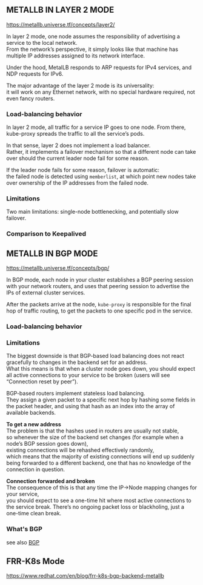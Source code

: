 

## METALLB IN LAYER 2 MODE

https://metallb.universe.tf/concepts/layer2/

In layer 2 mode, one node assumes the responsibility of advertising a service to the local network.  
From the network’s perspective, it simply looks like that machine has multiple IP addresses assigned to its network interface.

Under the hood, MetalLB responds to ARP requests for IPv4 services, and NDP requests for IPv6.

The major advantage of the layer 2 mode is its universality:  
it will work on any Ethernet network, with no special hardware required, not even fancy routers.

### Load-balancing behavior

In layer 2 mode, all traffic for a service IP goes to one node. From there, kube-proxy spreads the traffic to all the service’s pods.

In that sense, layer 2 does not implement a load balancer.  
Rather, it implements a failover mechanism so that a different node can take over should the current leader node fail for some reason.

If the leader node fails for some reason, failover is automatic:  
the failed node is detected using `memberlist`, at which point new nodes take over ownership of the IP addresses from the failed node.

### Limitations

Two main limitations: single-node bottlenecking, and potentially slow failover.

### Comparison to Keepalived

## METALLB IN BGP MODE

https://metallb.universe.tf/concepts/bgp/

In BGP mode, each node in your cluster establishes a BGP peering session with your network routers, and uses that peering session to advertise the IPs of external cluster services.

After the packets arrive at the node, `kube-proxy` is responsible for the final hop of traffic routing, to get the packets to one specific pod in the service.

### Load-balancing behavior

### Limitations

The biggest downside is that BGP-based load balancing does not react gracefully to changes in the backend set for an address.  
What this means is that when a cluster node goes down, you should expect all active connections to your service to be broken (users will see “Connection reset by peer”).

BGP-based routers implement stateless load balancing.  
They assign a given packet to a specific next hop by hashing some fields in the packet header, and using that hash as an index into the array of available backends.

**To get a new address**  
The problem is that the hashes used in routers are usually not stable,  
so whenever the size of the backend set changes (for example when a node’s BGP session goes down),  
existing connections will be rehashed effectively randomly,  
which means that the majority of existing connections will end up suddenly being forwarded to a different backend, one that has no knowledge of the connection in question.

**Connection forwarded and broken**  
The consequence of this is that any time the IP→Node mapping changes for your service,  
you should expect to see a one-time hit where most active connections to the service break. There’s no ongoing packet loss or blackholing, just a one-time clean break.

### What's BGP

see also [BGP](../../network/protocol/BGP.md)



## FRR-K8s Mode

https://www.redhat.com/en/blog/frr-k8s-bgp-backend-metallb

